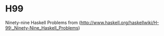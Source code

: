 H99
===

Ninety-nine Haskell Problems
from (http://www.haskell.org/haskellwiki/H-99:_Ninety-Nine_Haskell_Problems)
